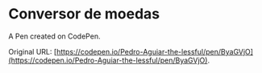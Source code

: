 # Conversor de moedas

A Pen created on CodePen.

Original URL: [https://codepen.io/Pedro-Aguiar-the-lessful/pen/ByaGVjO](https://codepen.io/Pedro-Aguiar-the-lessful/pen/ByaGVjO).

